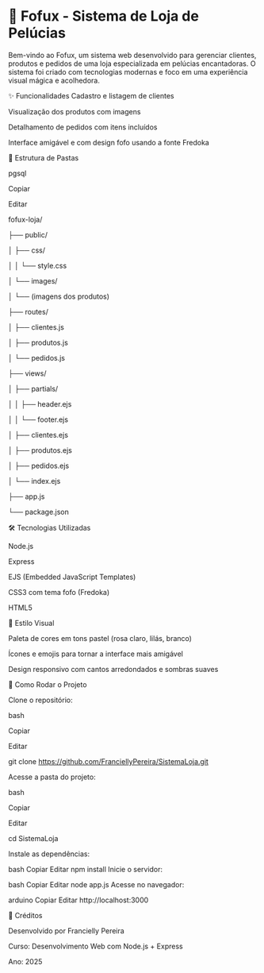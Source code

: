 # 🧸 Fofux - Sistema de Loja de Pelúcias
Bem-vindo ao Fofux, um sistema web desenvolvido para gerenciar clientes, produtos e pedidos de uma loja especializada em pelúcias encantadoras. O sistema foi criado com tecnologias modernas e foco em uma experiência visual mágica e acolhedora.

✨ Funcionalidades
Cadastro e listagem de clientes

Visualização dos produtos com imagens

Detalhamento de pedidos com itens incluídos

Interface amigável e com design fofo usando a fonte Fredoka

📁 Estrutura de Pastas

pgsql

Copiar

Editar

fofux-loja/

├── public/

│   ├── css/

│   │   └── style.css

│   └── images/

│       └── (imagens dos produtos)

├── routes/

│   ├── clientes.js

│   ├── produtos.js

│   └── pedidos.js

├── views/

│   ├── partials/

│   │   ├── header.ejs

│   │   └── footer.ejs

│   ├── clientes.ejs

│   ├── produtos.ejs

│   ├── pedidos.ejs

│   └── index.ejs

├── app.js

└── package.json

🛠 Tecnologias Utilizadas

Node.js

Express

EJS (Embedded JavaScript Templates)

CSS3 com tema fofo (Fredoka)

HTML5

🎨 Estilo Visual

Paleta de cores em tons pastel (rosa claro, lilás, branco)

Ícones e emojis para tornar a interface mais amigável

Design responsivo com cantos arredondados e sombras suaves

🚀 Como Rodar o Projeto

Clone o repositório:

bash

Copiar

Editar

git clone https://github.com/FranciellyPereira/SistemaLoja.git

Acesse a pasta do projeto:

bash

Copiar

Editar

cd SistemaLoja

Instale as dependências:

bash
Copiar
Editar
npm install
Inicie o servidor:

bash
Copiar
Editar
node app.js
Acesse no navegador:

arduino
Copiar
Editar
http://localhost:3000

💖 Créditos

Desenvolvido por Francielly Pereira

Curso: Desenvolvimento Web com Node.js + Express

Ano: 2025
